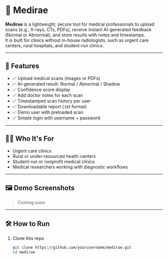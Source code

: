 # 🩻 Medirae

**Medirae** is a lightweight, secure tool for medical professionals to upload scans (e.g., X-rays, CTs, PDFs), receive instant AI-generated feedback (Normal or Abnormal), and store results with notes and timestamps.  
It is built for clinics without in-house radiologists, such as urgent care centers, rural hospitals, and student-run clinics.

---

## 🚀 Features

- ✅ Upload medical scans (images or PDFs)
- ✅ AI-generated result: Normal / Abnormal / Shadow
- ✅ Confidence score display
- ✅ Add doctor notes for each scan
- ✅ Timestamped scan history per user
- ✅ Downloadable report (.txt format)
- ✅ Demo user with preloaded scan
- ✅ Simple login with username + password

---

## 🧑‍⚕️ Who It's For

- Urgent care clinics
- Rural or under-resourced health centers
- Student-run or nonprofit medical clinics
- Medical researchers working with diagnostic workflows

---

## 🖼 Demo Screenshots

> Coming soon

---

## 🛠 How to Run

1. Clone this repo  
   ```bash
   git clone https://github.com/yourusername/medirae.git
   cd medirae
